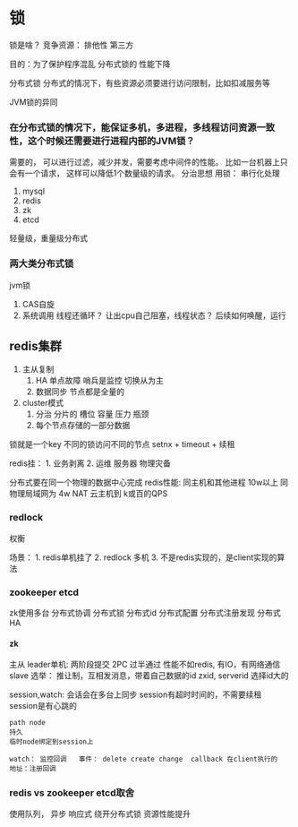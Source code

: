 # 锁

锁是啥？
竞争资源：
排他性 第三方

目的：为了保护程序混乱 
分布式锁的 性能下降

分布式锁
分布式的情况下，有些资源必须要进行访问限制，比如扣减服务等

JVM锁的异同


### 在分布式锁的情况下，能保证多机，多进程，多线程访问资源一致性，这个时候还需要进行进程内部的JVM锁？
需要的， 可以进行过滤，减少并发，需要考虑中间件的性能。
比如一台机器上只会有一个请求， 这样可以降低1个数量级的请求。
分治思想
用锁： 串行化处理






1. mysql
2. redis
3. zk
4. etcd

轻量级，重量级分布式


### 两大类分布式锁





jvm锁
1. CAS自旋 
2. 系统调用 
    线程还循环？ 让出cpu自己阻塞，线程状态？ 后续如何唤醒，运行




## redis集群
1. 主从复制
   1. HA 单点故障 哨兵是监控 切换从为主  
   2. 数据同步 节点都是全量的
2. cluster模式
   1. 分治 分片的 槽位  容量 压力 瓶颈
   2. 每个节点存储的一部分数据
   
锁就是一个key  不同的锁访问不同的节点
setnx + timeout  + 续租 



redis挂：
    1. 业务剥离
    2. 运维 服务器 物理灾备
    
分布式要在同一个物理的数据中心完成
redis性能: 
    同主机和其他进程 10w以上
    同物理局域网为  4w 
    NAT 云主机到 k或百的QPS


### redlock
权衡

场景： 
    1. redis单机挂了
    2. redlock 多机
    3. 不是redis实现的，是client实现的算法




### zookeeper etcd
zk使用多台
分布式协调
    分布式锁
    分布式id
    分布式配置
    分布式注册发现
    分布式HA


#### zk 
主从
    leader单机: 两阶段提交 2PC 过半通过  性能不如redis, 有IO，有网络通信
    slave
    选举： 推让制，互相发消息，带着自己数据的id zxid, serverid 选择id大的

session,watch:
    会话会在多台上同步 session有超时时间的，不需要续租
    session是有心跳的    

    path node 
    持久 
    临时node绑定到session上
    
    watch： 监控回调   事件： delete create change  callback 在client执行的
    地址：注册回调
    



### redis vs zookeeper etcd取舍

使用队列， 异步 响应式 绕开分布式锁
资源性能提升





























    
    
    
    








































